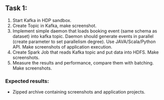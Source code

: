 ## **Task 1**:

1. Start Kafka in HDP sandbox.
2. Create Topic in Kafka, make screenshot.
3. Implement simple daemon that loads booking event (same schema as dataset) into kafka topic. Daemon should generate events in parallel (create parameter to set parallelism degree). Use JAVA/Scala/Python API. Make screenshots of application execution.
4. Create Spark Job that reads Kafka topic and put data into HDFS. Make screenshots.
5. Measure the results and performance, compare them with batching. Make screenshots.

### Expected results:

- Zipped archive containing screenshots and application projects.